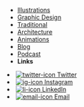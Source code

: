 - [Illustrations](illustrations)
- [Graphic Design](graphic-design)
- [Traditional](traditional)
- [Architecture](architecture)
- [Animations](animations)
- [Blog](https://sohkimsoh.medium.com/)
- [Podcast](https://www.youtube.com/channel/UC3c9rB4impCRQTh4Fx9u5ZA)
- **Links**
<!-- HTML to enable icon hover change -->
<li onmouseover="iconHover(this)" onmouseout="iconUnhover(this)">
  <a href="https://twitter.com/sohkimsoh" target="_self">
    <img alt="twitter-icon" src="https://icongr.am/fontawesome/twitter.svg?color=4D4D4D&size=16">
    Twitter
  </a>
</li>
<li onmouseover="iconHover(this)" onmouseout="iconUnhover(this)">
  <a href="https://www.instagram.com/yunniemon/" target="_self">
    <img alt="ig-icon" src="https://icongr.am/fontawesome/instagram.svg?color=4D4D4D&size=16">
    Instagram
  </a>
</li>
<li onmouseover="iconHover(this)" onmouseout="iconUnhover(this)">
  <a href="https://www.linkedin.com/in/sohkim/" target="_self">
    <img alt="li-icon" src="https://icongr.am/fontawesome/linkedin.svg?color=4D4D4D&size=16">
    LinkedIn
  </a>
</li>
<li onmouseover="iconHover(this)" onmouseout="iconUnhover(this)">
  <a href="mailto:kimsohyun25@gmail.com" target="_self">
    <img alt="email-icon" src="https://icongr.am/clarity/email.svg?color=4D4D4D&size=16">
    Email
  </a>
</li>
